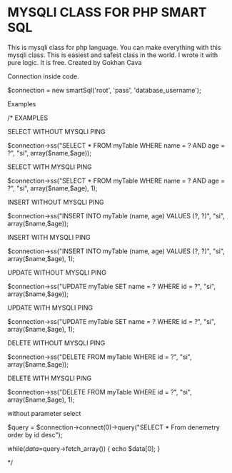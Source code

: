 # MYSQLI CLASS FOR PHP SMART SQL
This is mysqli class for php language. You can make everything with this mysqli class. This is easiest and safest class in the world. I wrote it with pure logic. It is free. Created by Gokhan Cava

Connection inside code.

$connection = new smartSql('root', 'pass', 'database_username');


Examples

 /*
 EXAMPLES

 SELECT WITHOUT MYSQLI PING
 
 $connection->ss("SELECT * FROM myTable WHERE name = ? AND age = ?", "si", array($name,$age));
 
 SELECT WITH MYSQLI PING
 
 $connection->ss("SELECT * FROM myTable WHERE name = ? AND age = ?", "si", array($name,$age), 1);




 INSERT WITHOUT MYSQLI PING
 
 $connection->ss("INSERT INTO myTable (name, age) VALUES (?, ?)", "si", array($name,$age));
 
 INSERT WITH MYSQLI PING
 
 $connection->ss("INSERT INTO myTable (name, age) VALUES (?, ?)", "si", array($name,$age), 1);




 UPDATE WITHOUT MYSQLI PING
 
 $connection->ss("UPDATE myTable SET name = ? WHERE id = ?", "si", array($name,$age));
 
 UPDATE WITH MYSQLI PING
 
 $connection->ss("UPDATE myTable SET name = ? WHERE id = ?", "si", array($name,$age), 1);




 DELETE WITHOUT MYSQLI PING
 
 $connection->ss("DELETE FROM myTable WHERE id = ?", "si", array($name,$age));
 
 DELETE WITH MYSQLI PING
 
 $connection->ss("DELETE FROM myTable WHERE id = ?", "si", array($name,$age), 1);

 
 
 
 without parameter select
 
 $query = $connection->connect(0)->query("SELECT * From denemetry order by id desc");

 
 while($data=$query->fetch_array()) {
 echo $data[0];
 }

 */
